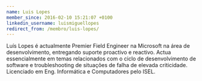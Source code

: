 ```yaml
---
name: Luis Lopes
member_since: 2016-02-10 15:21:07 +0100
linkedin_username: luismiguellopes
redirect_from: /membro/luis-lopes/
---
```

Luís Lopes é actualmente Premier Field Engineer na Microsoft na área de desenvolvimento, entregando suporte proactivo e reactivo. Actua essencialmente em temas relacionados com o ciclo de desenvolvimento de software e troubleshooting de situações de falha de elevada criticidade. Licenciado em Eng. Informática e Computadores pelo ISEL.

